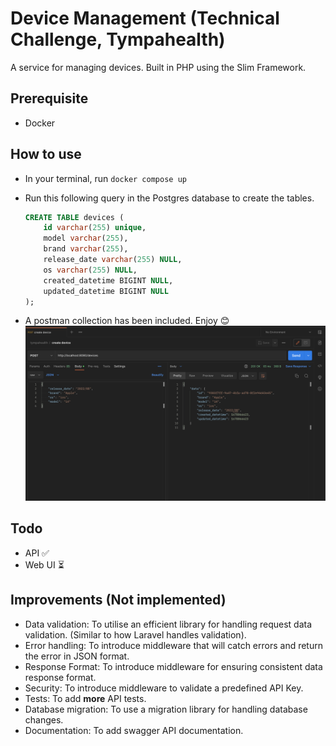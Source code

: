 # Device Management (Technical Challenge, Tympahealth)

A service for managing devices. Built in PHP using the Slim Framework.

## Prerequisite

- Docker

## How to use

- In your terminal, run `docker compose up`
- Run this following query in the Postgres database to create the tables.

  ```sql
  CREATE TABLE devices (
      id varchar(255) unique,
      model varchar(255),
      brand varchar(255),
      release_date varchar(255) NULL,
      os varchar(255) NULL,
      created_datetime BIGINT NULL,
      updated_datetime BIGINT NULL
  );
  ```

- A postman collection has been included. Enjoy 😊
  ![postman screenshot](./screenshot.png)

## Todo

- API ✅
- Web UI ⏳

## Improvements (Not implemented)

- Data validation: To utilise an efficient library for handling request data validation. (Similar to how Laravel handles validation).
- Error handling: To introduce middleware that will catch errors and return the error in JSON format.
- Response Format: To introduce middleware for ensuring consistent data response format.
- Security: To introduce middleware to validate a predefined API Key.
- Tests: To add **more** API tests.
- Database migration: To use a migration library for handling database changes.
- Documentation: To add swagger API documentation.
